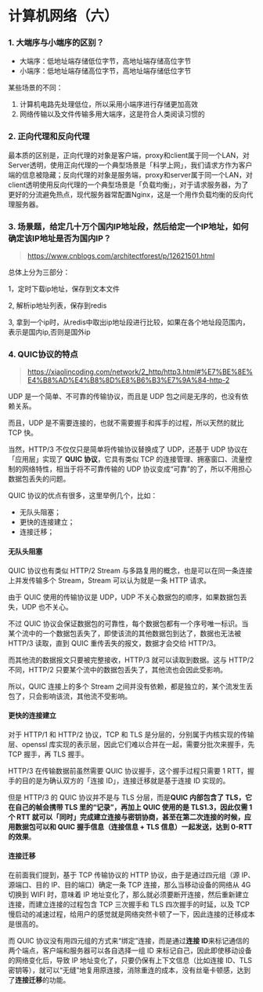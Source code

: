 # 计算机网络（六）

### 1. 大端序与小端序的区别？

- 大端序：低地址端存储低位字节，高地址端存储高位字节
- 小端序：低地址端存储高位字节，高地址端存储低位字节

某些场景的不同：

1. 计算机电路先处理低位，所以采用小端序进行存储更加高效
2. 网络传输以及文件传输多用大端序，这是符合人类阅读习惯的



### 2. 正向代理和反向代理

最本质的区别是，正向代理的对象是客户端，proxy和client属于同一个LAN，对Server透明，使用正向代理的一个典型场景是「科学上网」，我们请求方作为客户端的信息被隐藏；反向代理的对象是服务端，proxy和server属于同一个LAN，对client透明使用反向代理的一个典型场景是「负载均衡」，对于请求服务器，为了更好的分流避免热点，现代服务器常配置Nginx，这是一个用作负载均衡的反向代理服务器。



### 3. 场景题，给定几十万个国内IP地址段，然后给定一个IP地址，如何确定该IP地址是否为国内IP？

> https://www.cnblogs.com/architectforest/p/12621501.html

 总体上分为三部分：

   1，定时下载ip地址，保存到文本文件

   2, 解析ip地址列表，保存到redis

   3, 拿到一个ip时，从redis中取出ip地址段进行比较，如果在各个地址段范围内，表示是国内ip,否则是国外ip



### 4. QUIC协议的特点

> https://xiaolincoding.com/network/2_http/http3.html#%E7%BE%8E%E4%B8%AD%E4%B8%8D%E8%B6%B3%E7%9A%84-http-2

UDP 是一个简单、不可靠的传输协议，而且是 UDP 包之间是无序的，也没有依赖关系。

而且，UDP 是不需要连接的，也就不需要握手和挥手的过程，所以天然的就比 TCP 快。

当然，HTTP/3 不仅仅只是简单将传输协议替换成了 UDP，还基于 UDP 协议在「应用层」实现了 **QUIC 协议**，它具有类似 TCP 的连接管理、拥塞窗口、流量控制的网络特性，相当于将不可靠传输的 UDP 协议变成“可靠”的了，所以不用担心数据包丢失的问题。

QUIC 协议的优点有很多，这里举例几个，比如：

- 无队头阻塞；
- 更快的连接建立；
- 连接迁移；

#### 无队头阻塞

QUIC 协议也有类似 HTTP/2 Stream 与多路复用的概念，也是可以在同一条连接上并发传输多个 Stream，Stream 可以认为就是一条 HTTP 请求。

由于 QUIC 使用的传输协议是 UDP，UDP 不关心数据包的顺序，如果数据包丢失，UDP 也不关心。

不过 QUIC 协议会保证数据包的可靠性，每个数据包都有一个序号唯一标识。当某个流中的一个数据包丢失了，即使该流的其他数据包到达了，数据也无法被 HTTP/3 读取，直到 QUIC 重传丢失的报文，数据才会交给 HTTP/3。

而其他流的数据报文只要被完整接收，HTTP/3 就可以读取到数据。这与 HTTP/2 不同，HTTP/2 只要某个流中的数据包丢失了，其他流也会因此受影响。

所以，QUIC 连接上的多个 Stream 之间并没有依赖，都是独立的，某个流发生丢包了，只会影响该流，其他流不受影响。

#### 更快的连接建立

对于 HTTP/1 和 HTTP/2 协议，TCP 和 TLS 是分层的，分别属于内核实现的传输层、openssl 库实现的表示层，因此它们难以合并在一起，需要分批次来握手，先 TCP 握手，再 TLS 握手。

HTTP/3 在传输数据前虽然需要 QUIC 协议握手，这个握手过程只需要 1 RTT，握手的目的是为确认双方的「连接 ID」，连接迁移就是基于连接 ID 实现的。

但是 HTTP/3 的 QUIC 协议并不是与 TLS 分层，而是**QUIC 内部包含了 TLS，它在自己的帧会携带 TLS 里的“记录”，再加上 QUIC 使用的是 TLS1.3，因此仅需 1 个 RTT 就可以「同时」完成建立连接与密钥协商，甚至在第二次连接的时候，应用数据包可以和 QUIC 握手信息（连接信息 + TLS 信息）一起发送，达到 0-RTT 的效果**。

#### 连接迁移

在前面我们提到，基于 TCP 传输协议的 HTTP 协议，由于是通过四元组（源 IP、源端口、目的 IP、目的端口）确定一条 TCP 连接，那么当移动设备的网络从 4G 切换到 WIFI 时，意味着 IP 地址变化了，那么就必须要断开连接，然后重新建立连接，而建立连接的过程包含 TCP 三次握手和 TLS 四次握手的时延，以及 TCP 慢启动的减速过程，给用户的感觉就是网络突然卡顿了一下，因此连接的迁移成本是很高的。

而 QUIC 协议没有用四元组的方式来“绑定”连接，而是通过**连接 ID**来标记通信的两个端点，客户端和服务器可以各自选择一组 ID 来标记自己，因此即使移动设备的网络变化后，导致 IP 地址变化了，只要仍保有上下文信息（比如连接 ID、TLS 密钥等），就可以“无缝”地复用原连接，消除重连的成本，没有丝毫卡顿感，达到了**连接迁移**的功能。